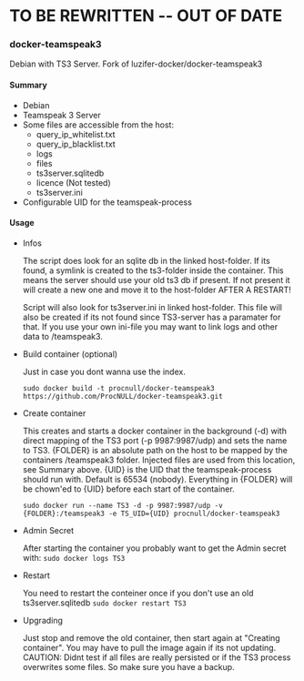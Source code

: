 # TO BE REWRITTEN -- OUT OF DATE

### docker-teamspeak3

Debian with TS3 Server.
Fork of luzifer-docker/docker-teamspeak3

#### Summary
* Debian
* Teamspeak 3 Server
* Some files are accessible from the host:
  * query_ip_whitelist.txt
  * query_ip_blacklist.txt
  * logs
  * files
  * ts3server.sqlitedb 
  * licence (Not tested)
  * ts3server.ini
* Configurable UID for the teamspeak-process

#### Usage
  * Infos
  
	The script does look for an sqlite db in the linked host-folder. 
	If its found, a symlink is created to the ts3-folder inside the container. 
	This means the server should use your old ts3 db if present. 
	If not present it will create a new one and move it to the host-folder AFTER A RESTART!
	
	Script will also look for ts3server.ini in linked host-folder. This file will also be created if its not 
	found since TS3-server has a paramater for that. If you use your own ini-file you may want to link logs and other data to /teamspeak3.

  * Build container (optional)
  
	Just in case you dont wanna use the index.
	
    `sudo docker build -t procnull/docker-teamspeak3 https://github.com/ProcNULL/docker-teamspeak3.git` 
  
  
  * Create container
    
    This creates and starts a docker container in the 
    background (-d) with 
    direct mapping of the TS3 port (-p 9987:9987/udp)
    and sets the name to TS3.
    {FOLDER} is an absolute path on the host to be mapped by the containers /teamspeak3 folder.
    Injected files are used from this location, see Summary above.
    {UID} is the UID that the teamspeak-process should run with. Default is 65534 (nobody).
    Everything in {FOLDER} will be chown'ed to {UID} before each start of the container.

    `sudo docker run --name TS3 -d -p 9987:9987/udp -v {FOLDER}:/teamspeak3 -e TS_UID={UID} procnull/docker-teamspeak3` 
    
  * Admin Secret
  
    After starting the container you probably want to get the Admin secret with:
    `sudo docker logs TS3` 

  * Restart

    You need to restart the conteiner once if you don't use an old ts3server.sqlitedb
    `sudo docker restart TS3`
    
  * Upgrading
  
    Just stop and remove the old container, then start again at "Creating container". You may have to pull the image again       if its not updating.
    CAUTION: Didnt test if all files are really persisted or if the TS3 process overwrites some files. So make sure you have a backup. 
